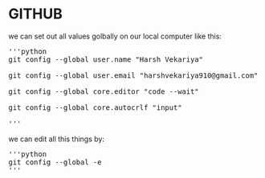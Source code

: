 # GITHUB
we can set out all values golbally on our local computer like this:
<pre>
'''python
git config --global user.name "Harsh Vekariya"

git config --global user.email "harshvekariya910@gmail.com"

git config --global core.editor "code --wait"

git config --global core.autocrlf "input"

'''
</pre>
  
we can edit all this things by:
<pre>
'''python
git config --global -e
'''
</pre>
